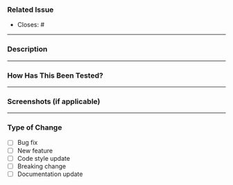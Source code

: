 ### Related Issue
- Closes: #<issue number>

---

### Description


---

### How Has This Been Tested?


---

### Screenshots (if applicable)


---

### Type of Change

- [ ] Bug fix
- [ ] New feature
- [ ] Code style update
- [ ] Breaking change
- [ ] Documentation update
